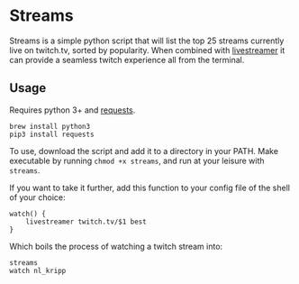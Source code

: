 # Streams

Streams is a simple python script that will list the top 25 streams currently live on twitch.tv, sorted by popularity. When combined with [livestreamer](https://github.com/chrippa/livestreamer) it can provide a seamless twitch experience all from the terminal. 

## Usage

Requires python 3+ and [requests](http://docs.python-requests.org/en/latest/).

```
brew install python3
pip3 install requests
```

To use, download the script and add it to a directory in your PATH. Make executable by running `chmod +x streams`, and run at your leisure with `streams`.

If you want to take it further, add this function to your config file of the shell of your choice:

```
watch() {
    livestreamer twitch.tv/$1 best
}
```

Which boils the process of watching a twitch stream into:

```
streams
watch nl_kripp
```

